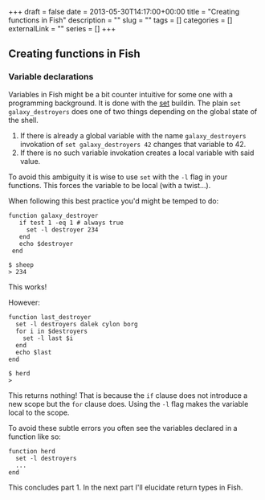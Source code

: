 +++ 
draft = false
date = 2013-05-30T14:17:00+00:00
title = "Creating functions in Fish"
description = ""
slug = "" 
tags = []
categories = []
externalLink = ""
series = []
+++

Creating functions in Fish
--------------------------

### Variable declarations

Variables in Fish might be a bit counter intuitive for some one with a
programming background. It is done with the
[set](http://fishshell.com/docs/2.0/commands.html#set) buildin. The
plain `set galaxy_destroyers` does one of two things depending on the
global state of the shell.

1.  If there is already a global variable with the name
    `galaxy_destroyers` invokation of `set galaxy_destroyers 42` changes
    that variable to 42.
2.  If there is no such variable invokation creates a local variable
    with said value.

To avoid this ambiguity it is wise to use `set` with the `-l` flag in
your functions. This forces the variable to be local (with a twist...).

When following this best practice you'd might be temped to do:

    function galaxy_destroyer
       if test 1 -eq 1 # always true
         set -l destroyer 234
       end
       echo $destroyer
     end

    $ sheep
    > 234

This works!

However:

    function last_destroyer
      set -l destroyers dalek cylon borg
      for i in $destroyers
        set -l last $i
      end
      echo $last
    end

    $ herd
    >

This returns nothing! That is because the `if` clause does not introduce
a new scope but the `for` clause does. Using the `-l` flag makes the
variable local to the scope.

To avoid these subtle errors you often see the variables declared in a
function like so:

    function herd
      set -l destroyers
      ...
    end

This concludes part 1. In the next part I'll elucidate return types in
Fish.

